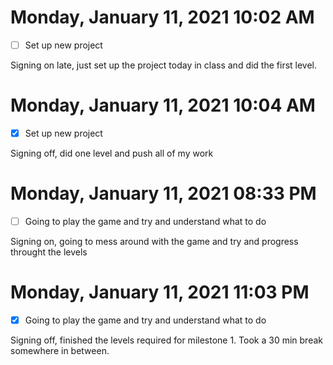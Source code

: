 # Monday, January 11, 2021 10:02 AM
- [ ] Set up new project

Signing on late, just set up the project today in class and did the first level.

# Monday, January 11, 2021 10:04 AM
- [x] Set up new project

Signing off, did one level and push all of my work

# Monday, January 11, 2021 08:33 PM
- [ ] Going to play the game and try and understand what to do

Signing on, going to mess around with the game and try and progress throught the levels

# Monday, January 11, 2021 11:03 PM
- [x] Going to play the game and try and understand what to do

Signing off, finished the levels required for milestone 1. Took a 30 min break somewhere in between. 
